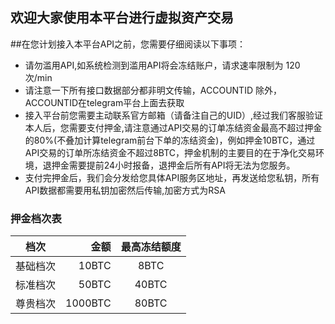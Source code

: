 ## 欢迎大家使用本平台进行虚拟资产交易
##在您计划接入本平台API之前，您需要仔细阅读以下事项：
* 请勿滥用API,如系统检测到滥用API将会冻结账户，请求速率限制为 120次/min
* 请注意一下所有接口数据部分都非明文传输，ACCOUNTID 除外，ACCOUNTID在telegram平台上面去获取
* 接入平台前您需要主动联系官方邮箱（请备注自己的UID）,经过我们客服验证本人后，您需要支付押金,请注意通过API交易的订单冻结资金最高不超过押金的80%(不叠加计算telegram前台下单的冻结资金)，例如押金10BTC，通过API交易的订单所冻结资金不超过8BTC，押金机制的主要目的在于净化交易环境，退押金需要提前24小时报备，退押金后所有API将无法为您服务。      
* 支付完押金后，我们会分发给您具体API服务区地址，再发送给您私钥，所有API数据都需要用私钥加密然后传输,加密方式为RSA

### 押金档次表
| 档次        | 金额   |   最高冻结额度  |
| --------   | -----:  | :----:  |
| 基础档次      | 10BTC   |   8BTC     |
| 标准档次        |   50BTC   |   40BTC   |
| 尊贵档次        |    1000BTC    |  80BTC  |
